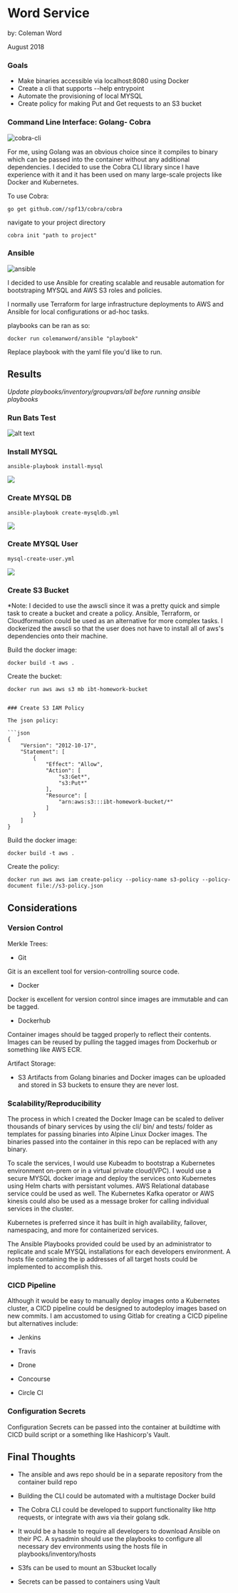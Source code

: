 # Word Service

by: Coleman Word

August 2018

### Goals

* Make binaries accessible via localhost:8080 using Docker
* Create a cli that supports --help entrypoint
* Automate the provisioning of local MYSQL
* Create policy for making Put and Get requests to an S3 bucket

### Command Line Interface: Golang- Cobra


![cobra-cli](https://compositecode.files.wordpress.com/2018/04/cobra.png?w=788)

For me, using Golang was an obvious choice since it compiles to binary which can be passed into the container without any additional dependencies. I decided to use the Cobra CLI library since I have experience with it and it has been used on many large-scale projects like Docker and Kubernetes.


To use Cobra:


```
go get github.com//spf13/cobra/cobra
```
navigate to your project directory


```
cobra init "path to project"
```




### Ansible
![ansible](https://www.fullstackpython.com/img/logos/ansible-wide.png)

I decided to use Ansible for creating scalable and reusable automation for bootstraping MYSQL and AWS S3 roles and policies.

I normally use Terraform for large infrastructure deployments to AWS and Ansible for local configurations or ad-hoc tasks.

playbooks can be ran as so:

```
docker run colemanword/ansible "playbook"
```
Replace playbook with the yaml file you'd like to run.



## Results

 *Update playbooks/inventory/groupvars/all before running ansible playbooks*

### Run Bats Test

![alt text](https://github.com/ops2go/word/blob/master/imgs/bats-success.png?raw=true)



### Install MYSQL

```
ansible-playbook install-mysql
```
![](https://github.com/ops2go/word/blob/master/imgs/install-mysql.png?raw=true)

### Create MYSQL DB



```
ansible-playbook create-mysqldb.yml
```
![](https://github.com/ops2go/word/blob/master/imgs/create-mysqldb.png?raw=true)


### Create MYSQL User



```
mysql-create-user.yml
```

![](https://github.com/ops2go/word/blob/master/imgs/create-mysql-usr.png?raw=true)

### Create S3 Bucket

*Note: I decided to use the awscli since it was a pretty quick and simple task to create a bucket and create a policy. Ansible, Terraform, or Cloudformation could be used as an alternative for more complex tasks. I dockerized the awscli so that the user does not have to install all of aws's dependencies onto their machine.

Build the docker image:
```
docker build -t aws .
```

Create the bucket:
```
docker run aws aws s3 mb ibt-homework-bucket


### Create S3 IAM Policy

The json policy:

```json
{
    "Version": "2012-10-17",
    "Statement": [
        {
            "Effect": "Allow",
            "Action": [
                "s3:Get*",
                "s3:Put*"
            ],
            "Resource": [
                "arn:aws:s3:::ibt-homework-bucket/*"
            ]
        }
    ]
}

```
Build the docker image:
```
docker build -t aws .
```
Create the policy:
```
docker run aws aws iam create-policy --policy-name s3-policy --policy-document file://s3-policy.json
```

## Considerations

### Version Control

Merkle Trees:


*   Git

Git is an excellent tool for version-controlling source code.

*   Docker

Docker is excellent for version control since images are immutable and can be tagged.

*   Dockerhub

Container images should be tagged properly to reflect their contents. Images can be reused by pulling the tagged images from Dockerhub or something like AWS ECR.

Artifact Storage:


*   S3
Artifacts from Golang binaries and Docker images can be uploaded and stored in S3 buckets to ensure they are never lost.








### Scalability/Reproducibility

The process in which I created the Docker Image can be scaled to deliver thousands of binary services by using the cli/ bin/ and tests/ folder as templates for passing binaries into Alpine Linux Docker images. The binaries passed into the container in this repo can be replaced with any binary.

To scale the services, I would use Kubeadm to bootstrap a Kubernetes environment on-prem or in a virtual private cloud(VPC). I would use a secure MYSQL docker image and deploy the services onto Kubernetes using Helm charts with persistant volumes. AWS Relational database service could be used as well. The Kubernetes Kafka operator or AWS kinesis could also be used as a message broker for calling individual services in the cluster.

Kubernetes is preferred since it has built in high availability, failover, namespacing, and more for containerized services. 

The Ansible Playbooks provided could be used by an administrator to replicate and scale MYSQL installations for each developers environment. A hosts file containing the ip addresses of all target hosts could be implemented to accomplish this.



### CICD Pipeline

Although it would be easy to manually deploy images onto a Kubernetes cluster, a CICD pipeline could be designed to autodeploy images based on new commits.  I am accustomed to using Gitlab for creating a CICD pipeline but alternatives include:

- Jenkins

- Travis

- Drone

- Concourse

- Circle CI






### Configuration Secrets

Configuration Secrets can be passed into the container at buildtime with CICD build script or a something like Hashicorp's Vault.

## Final Thoughts



*   The ansible and aws repo should be in a separate repository from the container build repo

*   Building the CLI could be automated with a multistage Docker build

*   The Cobra CLI could be developed to support functionality like http requests, or integrate with aws via their golang sdk.

*   It would be a hassle to require all developers to download Ansible on their PC. A sysadmin should use the playbooks to configure all necessary dev environments using the hosts file in playbooks/inventory/hosts

*  S3fs can be used to mount an S3bucket locally

* Secrets can be passed to containers using Vault
